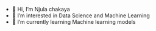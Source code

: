 - 👋 Hi, I’m Njula chakaya
- 👀 I’m interested in Data Science and Machine Learning
- 🌱 I’m currently learning Machine learning models


<!---
chakaya/chakaya is a ✨ special ✨ repository because its `README.md` (this file) appears on your GitHub profile.
You can click the Preview link to take a look at your changes.
--->
